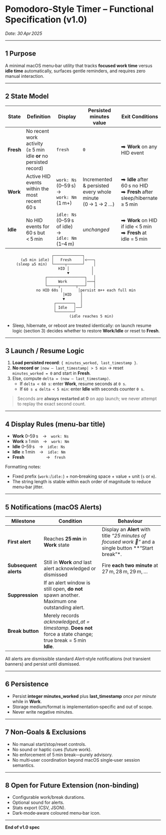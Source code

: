 # Pomodoro‑Style Timer – Functional Specification (v1.0)
*Date: 30 Apr 2025*

---

## 1 Purpose
A minimal macOS menu‑bar utility that tracks **focused work time** versus **idle time** automatically, surfaces gentle reminders, and requires zero manual interaction.

---

## 2 State Model

| State  | Definition | Display | Persisted **minutes** value | Exit Conditions |
|--------|------------|---------|-----------------------------|-----------------|
| **Fresh** | No recent work activity (≥ 5 min idle **or** no persisted record) | `fresh` | `0` | ⮕ **Work** on any HID event |
| **Work** | Active HID events within the most recent 60 s | `work: Ns` (0–59 s) → `work: Nm` (1 m+) | Incremented & persisted every whole minute (0 → 1 → 2 …) | ⮕ **Idle** after 60 s no HID<br/>⮕ **Fresh** after sleep/hibernate ≥ 5 min |
| **Idle** | No HID events for 60 s but < 5 min | `idle: Ns` (0–59 s of idle) → `idle: Nm` (1–4 m) | *unchanged* | ⮕ **Work** on HID if idle < 5 min<br/>⮕ **Fresh** at idle = 5 min |

```
                     ┌─────────────┐
       (≥5 min idle) │   Fresh     │<───┐
     (sleep ≥5 min)  └─────┬───────┘    │
                        HID │          │
                            ▼          │
                  ┌─────────────────┐   │
                  │     Work        │───┤
                  └─────┬───────┬───┘   │
              no HID 60s │       │persist m++ each full min
                          │HID    │
                          ▼       │
                      ┌────────┐  │
                      │ Idle   │──┘
                      └────────┘
                             (idle reaches 5 min)
```

* Sleep, hibernate, or reboot are treated identically: on launch resume logic (section 3) decides whether to restore **Work**/**Idle** or reset to **Fresh**.

---

## 3 Launch / Resume Logic
1. **Load persisted record**: `{ minutes_worked, last_timestamp }`.
2. **No record** **or** `|now – last_timestamp| > 5 min` → reset `minutes_worked = 0` and start in **Fresh**.
3. Else, compute `delta = (now – last_timestamp)`.
   * If `delta < 60 s`: enter **Work**, resume seconds at `0 s`.
   * If `60 s ≤ delta < 5 min`: enter **Idle** with seconds counter `0 s`.

> Seconds are **always restarted at 0** on app launch; we never attempt to replay the exact second count.

---

## 4 Display Rules (menu‑bar title)
* **Work** 0–59 s → `work: Ns`
* **Work** ≥ 1 min → `work: Nm`
* **Idle** 0–59 s → `idle: Ns`
* **Idle** ≥ 1 min → `idle: Nm`
* **Fresh**     → `fresh`

Formatting notes:
* Fixed prefix (`work:`/`idle:`) + non‑breaking space + value + unit (`s` or `m`).
* The string length is stable within each order of magnitude to reduce menu‑bar jitter.

---

## 5 Notifications (macOS Alerts)
| Milestone | Condition | Behaviour |
|-----------|-----------|-----------|
| **First alert** | Reaches **25 min** in **Work** state | Display an **Alert** with title *“25 minutes of focused work 🎉”* and a single button **“Start break”*. |
| **Subsequent alerts** | Still in **Work** *and* last alert acknowledged or dismissed | Fire **each two minute** at 27 m, 28 m, 29 m, … |
| **Suppression** | If an alert window is still open, **do not** spawn another. Maximum one outstanding alert. |
| **Break button** | Merely records *acknowledged_at = timestamp*. **Does not** force a state change; true break = 5 min **Idle**. |

All alerts are dismissible standard *Alert*‑style notifications (not transient banners) and persist until dismissed.

---

## 6 Persistence
* Persist **integer minutes_worked** plus **last_timestamp** *once per minute* while in **Work**.
* Storage medium/format is implementation‑specific and out of scope.
* Never write negative minutes.

---

## 7 Non‑Goals & Exclusions
* No manual start/stop/reset controls.
* No sound or haptic cues (future work).
* No enforcement of 5 min break—purely advisory.
* No multi‑user coordination beyond macOS single‑user session semantics.

---

## 8 Open for Future Extension (non‑binding)
* Configurable work/break durations.
* Optional sound for alerts.
* Stats export (CSV, JSON).
* Dark‑mode‑aware coloured menu‑bar icon.

---

**End of v1.0 spec**

